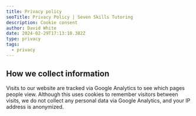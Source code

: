 ```yaml
---
title: Privacy policy
seoTitle: Privacy Policy | Seven Skills Tutoring
description: Cookie consent
author: David White
date: 2024-02-29T17:13:10.382Z
type: privacy
tags:
  - privacy
---
```

## How we collect information

Visits to our website are tracked via Google Analytics to see which pages people view. Although this uses cookies to remember visitors between visits, we do not collect any personal data via Google Analytics, and your IP address is anonymized.
